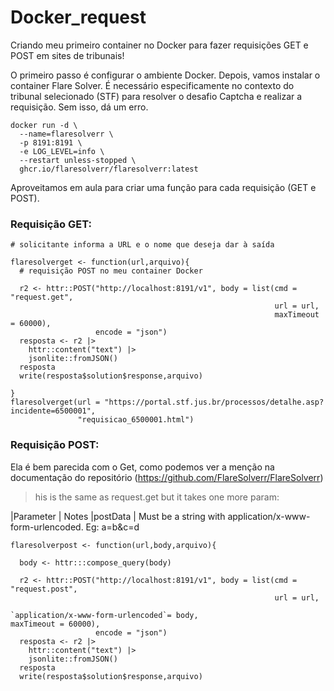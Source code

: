 # Docker_request
Criando meu primeiro container no Docker para fazer requisições GET e POST em sites de tribunais! 

O primeiro passo é configurar o ambiente Docker. Depois, vamos instalar o container Flare Solver. É necessário especificamente no contexto do tribunal selecionado (STF) para resolver o desafio Captcha e realizar a requisição. Sem isso, dá um erro.

```
docker run -d \
  --name=flaresolverr \
  -p 8191:8191 \
  -e LOG_LEVEL=info \
  --restart unless-stopped \
  ghcr.io/flaresolverr/flaresolverr:latest
  ```

Aproveitamos em aula para criar uma função para cada requisição (GET e POST). 

### Requisição GET:

```
# solicitante informa a URL e o nome que deseja dar à saída 

flaresolverget <- function(url,arquivo){
  # requisição POST no meu container Docker

  r2 <- httr::POST("http://localhost:8191/v1", body = list(cmd = "request.get", 
                                                           url = url,
                                                           maxTimeout = 60000),
                   encode = "json")
  resposta <- r2 |>
    httr::content("text") |> 
    jsonlite::fromJSON()
  resposta
  write(resposta$solution$response,arquivo)
  
} 
flaresolverget(url = "https://portal.stf.jus.br/processos/detalhe.asp?incidente=6500001",
               "requisicao_6500001.html")
```
### Requisição POST:
Ela é bem parecida com o Get, como podemos ver a menção na documentação do repositório (https://github.com/FlareSolverr/FlareSolverr)

> his is the same as request.get but it takes one more param:

|Parameter	| Notes
|postData	| Must be a string with application/x-www-form-urlencoded. Eg: a=b&c=d

```
flaresolverpost <- function(url,body,arquivo){

  body <- httr:::compose_query(body)

  r2 <- httr::POST("http://localhost:8191/v1", body = list(cmd = "request.post", 
                                                           url = url,
                                                           `application/x-www-form-urlencoded`= body,                                                           maxTimeout = 60000),
                   encode = "json")
  resposta <- r2 |>
    httr::content("text") |> 
    jsonlite::fromJSON()
  resposta
  write(resposta$solution$response,arquivo)
  ```